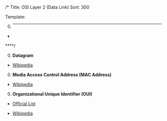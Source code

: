 /*
Title: OSI Layer 2 (Data Link)
Sort: 300

Template:

0. ****

* []()

****/

0. **Datagram**

  * [Wikipedia](https://en.wikipedia.org/wiki/Datagram)

0. **Media Access Control Address (MAC Address)**

  * [Wikipedia](https://en.wikipedia.org/wiki/MAC_address)

0. **Organizational Unique Identifier (OUI)**

  * [Official List](http://standards-oui.ieee.org/oui.txt)

  * [Wikipedia](https://en.wikipedia.org/wiki/Organizationally_unique_identifier)
